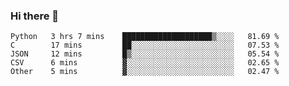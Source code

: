 ### Hi there 👋

<!--START_SECTION:waka-->

```text
Python   3 hrs 7 mins    ████████████████████▒░░░░   81.69 %
C        17 mins         ██░░░░░░░░░░░░░░░░░░░░░░░   07.53 %
JSON     12 mins         █▒░░░░░░░░░░░░░░░░░░░░░░░   05.54 %
CSV      6 mins          ▓░░░░░░░░░░░░░░░░░░░░░░░░   02.65 %
Other    5 mins          ▓░░░░░░░░░░░░░░░░░░░░░░░░   02.47 %
```

<!--END_SECTION:waka-->


<!--
**AnkelMauCastillo/AnkelMauCastillo** is a ✨ _special_ ✨ repository because its `README.md` (this file) appears on your GitHub profile.

Here are some ideas to get you started:

- 🔭 I’m currently working on ...
- 🌱 I’m currently learning ...
- 👯 I’m looking to collaborate on ...
- 🤔 I’m looking for help with ...
- 💬 Ask me about ...
- 📫 How to reach me: ...
- 😄 Pronouns: ...
- ⚡ Fun fact: ...
-->
